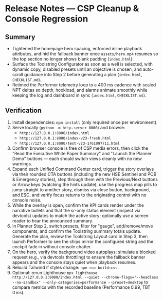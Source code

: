# Release Notes — CSP Cleanup & Console Regression

## Summary

- Tightened the homepage hero spacing, enforced inline playback attributes, and hid the fallback banner once `assets/hero.mp4` resumes so the top section no longer shows blank padding (`index.html`).
- Surface the Toolstring Configurator as soon as a well is selected, with dynamic copy, disabled presets until an objective is chosen, and auto-scroll guidance into Step 2 before generating a plan (`index.html`, `CHECKLIST.md`).
- Retimed the Performer telemetry loop to a 400&nbsp;ms cadence with scaled NPT deltas so depth, hookload, and alarms animate smoothly while keeping the log and dashboard in sync (`index.html`, `CHECKLIST.md`).

## Verification

1. Install dependencies: `npm install` (only required once per environment).
2. Serve locally (`python -m http.server 8000`) and browse:
   - `http://127.0.0.1:8000/index.html`
   - `http://127.0.0.1:8000/index-v23-fresh.html`
   - `http://127.0.0.1:8000/test-v23-1761097711.html`
3. Confirm browser console is free of CSP media errors, then click the "Read the Executive White Paper Summary" and "Launch the Planner Demo" buttons — each should switch views cleanly with no new warnings.
4. Expand each Unified Command Center card, trigger the story overlays via their rounded CTA buttons (including the new HSE Sentinel and POB & Emergency stories), step through them with the Previous/Next buttons or Arrow keys (watching the hints update), use the progress map pills to jump straight to another story, dismiss via close button, background, and ESC, and verify focus returns to the originating control with no console noise.
5. While the overlay is open, confirm the KPI cards render under the narrative bullets and that the sr-only status element (inspect via devtools) updates to match the active story; optionally use a screen reader to hear the announced summary.
6. In Planner Step 2, switch presets, filter for "gauge", add/remove/move components, and confirm the Toolstring summary totals update. Generate the plan, review the Toolstring Layout card in Step 3, then launch Performer to see the chips mirror the configured string and the cockpit fade in without console chatter.
7. On the hero, verify the background video autoplays; simulate a blocked request (e.g., via devtools throttling) to ensure the fallback banner appears and the console stays quiet when playback resumes.
8. Rebuild Tailwind if styles change: `npm run build:css`.
9. Optional: rerun Lighthouse `npx lighthouse http://127.0.0.1:8000/index.html --quiet --chrome-flags="--headless --no-sandbox" --only-categories=performance --preset=desktop` to compare metrics with the recorded baseline (Performance 0.99, TBT 0 ms).
